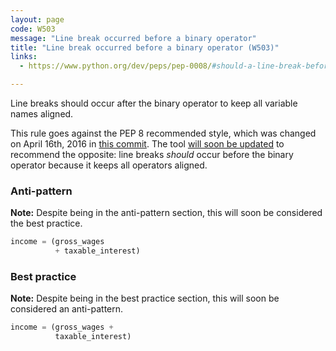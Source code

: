 ```yaml
---
layout: page
code: W503
message: "Line break occurred before a binary operator"
title: "Line break occurred before a binary operator (W503)"
links:
  - https://www.python.org/dev/peps/pep-0008/#should-a-line-break-before-or-after-a-binary-operator

---
```


Line breaks should occur after the binary operator to keep all variable names aligned.

This rule goes against the PEP 8 recommended style, which was changed on April 16th, 2016 in [this commit](https://github.com/python/peps/commit/c59c4376ad233a62ca4b3a6060c81368bd21e85b). The tool [will soon be updated](https://github.com/PyCQA/pycodestyle/pull/502) to recommend the opposite: line breaks *should* occur before the binary operator because it keeps all operators aligned.

### Anti-pattern

**Note:** Despite being in the anti-pattern section, this will soon be considered the best practice.

```python
income = (gross_wages
          + taxable_interest)
```

### Best practice

**Note:** Despite being in the best practice section, this will soon be considered an anti-pattern.

```python
income = (gross_wages +
          taxable_interest)
```
